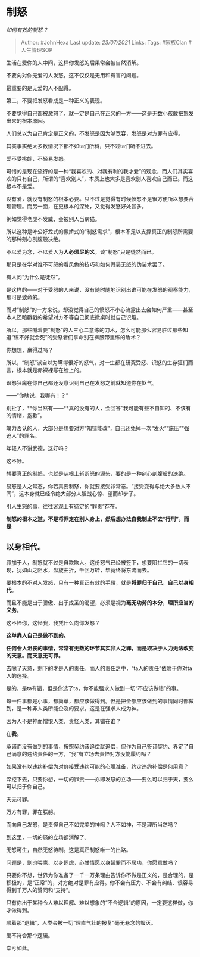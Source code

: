 # 制怒
*如何有效的制怒？*

> Author: #JohnHexa
Last update: *23/07/2021* 
Links:
Tags:  #家族Clan  #人生管理SOP 



生活在爱你的人中间，这样你发怒的后果常会被自然消解。

不要向对你无爱的人发怒，这不仅仅是无用和有害的问题。

最重要的是无爱的人不配得。

  


第二，不要把发怒看成是一种正义的表现。

不要觉得自己都被激怒了，就一定是自己在正义的一方——这是无数小孩敢把怒发出来的根本原因。

人们总以为自己肯定是正义的，不发怒是因为够宽容，发怒是对方罪有应得。

其实事实绝大多数情况下都不如ta们所料，只不过ta们听不进去。

爱不受挑衅，不轻易发怒。

可惜的是现在流行的是一种“我喜欢的、对我有利的我才爱”的观念，而人们其实喜欢的只有自己，所谓的“喜欢别人”，本质上也大多是喜欢别人喜欢自己而已。而这根本不是爱。

没有爱，就没有制怒的根本必要。只不过是觉得有时候愤怒不是很方便所以想要合理管理。而另一面，在更根本的深处，又觉得发怒好处甚多。

例如觉得老虎不发威，会被别人当病猫。

所以这种是叶公好龙式的撒娇式的“制怒需求”，根本不足以支撑真正的制怒所需要的那种剜心剖腹般决绝。

不以爱为念，不以爱人为**人必须尽的义**，谈“制怒”只是徒然而已。

那只是在学对谁不可怒的看风色的技巧和如何假装无怒的伪装术罢了。

有人问“为什么是徒然”。

是这样的——对于受怒的人来说，没有随时随地识别出谁可能在发怒的观察能力，那可是致命的。

而对“制怒”的一方来说，却没觉得自己的愤怒不小心流露出去会如何严重——甚至本人还暗戳戳的希望对方不等自己彻底掀桌时就自己识趣。

所以，那些喊着要“制怒”的人三心二意练的刀术，怎么可能那么容易胜过那些知道“练不好就会死”的受怒者们拿命别在裤腰带里练的盾术？

你想想，赢得过吗？

所以，“制怒”派自以为瞒得很好的怒气，对一生都在研究受怒、识怒的生存狂们而言，根本就是赤裸裸写在脸上的。

识怒狂魔在你自己都还没意识到自己在发怒之前就知道你在怄气。

——“你瞎说，我哪有！？”

别扯了，**你当然有——**真的没有的人，会回答“我可能有些不自知的、不该有的情绪，抱歉”。

竭力否认的人，大部分是想要对方“知错能改”，自己还免掉一次“发火”“施压”“强迫人”的罪名。

年轻人不讲武德，这好吗？

这不好。

想要真正的制怒，也就是从根上斩断怒的源头，要的是一种剜心剖腹般的决绝。

易怒是人之常态，你若真要制怒，你就要接受非常态。“接受变得与绝大多数人不同”，这本身就已经令绝大部分人胆战心惊、望而却步了。

引人生怒的事，往往客观上有待定的“罪责”存在。

**制怒的根本之道，不是将罪定在别人身上，然后想办法自我制止不去“行刑”，而是**

**以身相代。**
---------

  


罪加于人，制怒就不过是自欺欺人。这份怒气已经被签下，想要阻拦它的一切表现，犹如山之阻水，盘旋曲折，千回万转，毕竟终将东流而去。

要根本的不对人发怒，只有一种真正有效的手段，就是**将罪归于自己**，**自己以身相代**。

而且不能是出于骄傲、出于成圣的渴望，必须是视为**毫无功劳的本分**，**理所应当的义务**。

这不怪你，这怪我，我凭什么向你发怒？

**这单靠人自己是做不到的。**

**任何令人沮丧的事情，常常有无数的环节其实非人之罪，而是取决于人力无法改变的天意。而天意无可罪。**

去除了天意，剩下的才是人的责任。而人的责任之中，“ta人的责任”依附于你对ta人的选择。

是的，是ta有错，但是你选了ta，你不能强求人做到一切“不应该做错”的事。

每一件事都是小事，都简单，都应该做得到。但是把全部应该做到的事情同时都做到，是一种非人类所能企及的要求。这是在强求人成为神。

因为人不是神而憎恨人类，责怪人类，其错在谁？

在**我**。

承诺而没有做到的事情，按照契约该追偿就追偿，但作为自己签订契约、界定了自己满意的违约责任的一方，“我”有立场去责怪对方没能履约吗？

如果没有以违约补偿为对价接受违约可能的心理准备，约定违约补偿是何用意？

深挖下去，只要你想，一切的罪责——亦即发怒的立场——要么可以归于天，要么可以归于你自己。

天无可罪。

万方有罪，罪在朕躬。

而向自己发怒，是责怪自己不如完美的神吗？人不如神，不是理所当然吗？

到这里，一切的怒的立场都消解了。

无怒可生，自然无怒待制。这是真正制怒唯一的出路。

问题是，割肉喂鹰、以身饲虎，心甘情愿以身替罪而不居功，你愿意做吗？

只要你不想，世界为你准备了一千一万条理由告诉你不做是正义的，是合理的，是积极的，是“正常”的，对方绝对是罪有应得。你不会有压力、不会有纠结、很容易得到千万人的赞同和“支持”。

只有你出于某种令人难以理解、难以想象的“不合逻辑”的原因，一定要这样做，你才做得到。

顺着那“逻辑”，人类会被一切“理直气壮的报复”毫无悬念的毁灭。

爱不符合那个逻辑。

幸亏如此。




